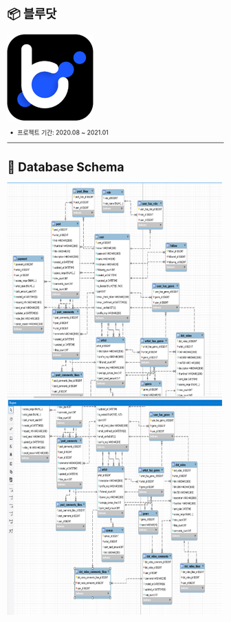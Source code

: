 # :package: 블루닷

<img src="./image/logo2.png" width="200" height="200">

* 프로젝트 기간: 2020.08 ~ 2021.01

___

# 📌 Database Schema

<img src="./image/db1.png" width="500" height="500">

<img src="./image/db2.png" width="500" height="500">